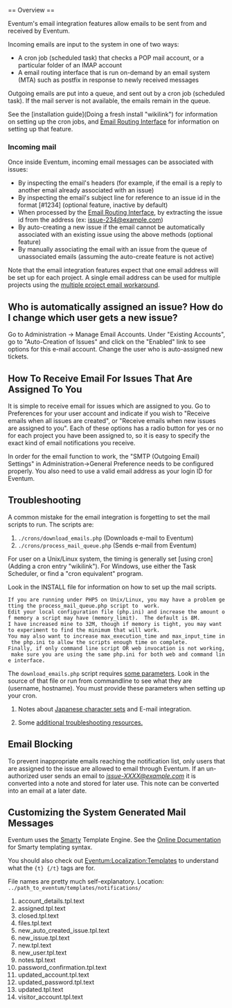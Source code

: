 == Overview ==

Eventum's email integration features allow emails to be sent from and received by Eventum.

Incoming emails are input to the system in one of two ways:

-   A cron job (scheduled task) that checks a POP mail account, or a particular folder of an IMAP account
-   A email routing interface that is run on-demand by an email system (MTA) such as postfix in response to newly received messages

Outgoing emails are put into a queue, and sent out by a cron job (scheduled task). If the mail server is not available, the emails remain in the queue.

See the [installation guide](Doing a fresh install "wikilink") for information on setting up the cron jobs, and [Email Routing Interface](/Email_Routing_Interface "wikilink") for information on setting up that feature.

### Incoming mail

Once inside Eventum, incoming email messages can be associated with issues:

-   By inspecting the email's headers (for example, if the email is a reply to another email already associated with an issue)
-   By inspecting the email's subject line for reference to an issue id in the format [\#1234] (optional feature, inactive by default)
-   When processed by the [Email Routing Interface](/Email_Routing_Interface "wikilink"), by extracting the issue id from the address (ex: issue-234@example.com)
-   By auto-creating a new issue if the email cannot be automatically associated with an existing issue using the above methods (optional feature)
-   By manually associating the email with an issue from the queue of unassociated emails (assuming the auto-create feature is not active)

Note that the email integration features expect that one email address will be set up for each project. A single email address can be used for multiple projects using the [multiple project email workaround](/multiple_project_email_workaround "wikilink").

Who is automatically assigned an issue? How do I change which user gets a new issue?
------------------------------------------------------------------------------------

Go to Administration -\> Manage Email Accounts. Under "Existing Accounts", go to "Auto-Creation of Issues" and click on the "Enabled" link to see options for this e-mail account. Change the user who is auto-assigned new tickets.

How To Receive Email For Issues That Are Assigned To You
--------------------------------------------------------

It is simple to receive email for issues which are assigned to you. Go to Preferences for your user account and indicate if you wish to "Receive emails when all issues are created", or "Receive emails when new issues are assigned to you". Each of these options has a radio button for yes or no for each project you have been assigned to, so it is easy to specify the exact kind of email notifications you receive.

In order for the email function to work, the "SMTP (Outgoing Email) Settings" in Administration-\>General Preference needs to be configured properly. You also need to use a valid email address as your login ID for Eventum.

Troubleshooting
---------------

A common mistake for the email integration is forgetting to set the mail scripts to run. The scripts are:

1.  `./crons/download_emails.php` (Downloads e-mail to Eventum)
2.  `./crons/process_mail_queue.php` (Sends e-mail from Eventum)

For user on a Unix/Linux system, the timing is generally set [using cron](Adding a cron entry "wikilink"). For Windows, use either the Task Scheduler, or find a "cron equivalent" program.

Look in the INSTALL file for information on how to set up the mail scripts.

`If you are running under PHP5 on Unix/Linux, you may have a problem getting the process_mail_queue.php script to  work. `
`Edit your local configuration file (php.ini) and increase the amount of memory a script may have (memory_limit).  The default is 8M. `
`I have increased mine to 32M, though if memory is tight, you may want to experiment to find the minimum that will work.`
`You may also want to increase max_execution_time and max_input_time in the php.ini to allow the scripts enough time on complete.`
`Finally, if only command line script OR web invocation is not working, make sure you are using the same php.ini for both web and command line interface.`

The `download_emails.php` script requires [some parameters](Doing_a_fresh_install#Email_Download_(crons/download_emails.php) "wikilink"). Look in the source of that file or run from commandline to see what they are (username, hostname). You must provide these parameters when setting up your cron.

1.  Notes about [Japanese character sets](Localization:Japanese "wikilink") and E-mail integration.

1.  Some [additional troubleshooting resources.](Mail_Additional_Troubleshooting "wikilink")

Email Blocking
--------------

To prevent inappropriate emails reaching the notification list, only users that are assigned to the issue are allowed to email through Eventum. If an un-authorized user sends an email to <i>issue-XXXX@example.com</i> it is converted into a note and stored for later use. This note can be converted into an email at a later date.

Customizing the System Generated Mail Messages
----------------------------------------------

Eventum uses the [Smarty](http://www.smarty.net/) Template Engine. See the [Online Documentation](http://www.smarty.net/docs.php) for Smarty templating syntax.

You should also check out [Eventum:Localization:Templates](/Eventum:Localization:Templates "wikilink") to understand what the `{t} {/t}` tags are for.

File names are pretty much self-explanatory. Location: `../path_to_eventum/templates/notifications/`

1.  account_details.tpl.text
2.  assigned.tpl.text
3.  closed.tpl.text
4.  files.tpl.text
5.  new_auto_created_issue.tpl.text
6.  new_issue.tpl.text
7.  new.tpl.text
8.  new_user.tpl.text
9.  notes.tpl.text
10. password_confirmation.tpl.text
11. updated_account.tpl.text
12. updated_password.tpl.text
13. updated.tpl.text
14. visitor_account.tpl.text
